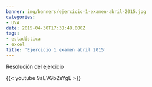 ```yaml
---
banner: img/banners/ejercicio-1-examen-abril-2015.jpg
categories:
- UVA
date: 2015-04-30T17:38:48.000Z
tags:
- estadística
- excel
title: 'Ejercicio 1 examen abril 2015'
---
```


Resolución del ejercicio

{{< youtube 9aEVGb2eYgE >}}
